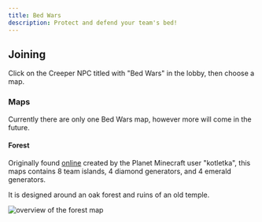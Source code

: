 ```yaml
---
title: Bed Wars
description: Protect and defend your team's bed!
---
```


## Joining

Click on the Creeper NPC titled with "Bed Wars" in the lobby, then choose a map.

### Maps

Currently there are only one Bed Wars map, however more will come in the future.

#### Forest

Originally found [online](https://www.planetminecraft.com/project/bedwars-map-6301643/) created by the Planet Minecraft user "kotletka", this maps contains 8 team islands, 4 diamond generators, and 4 emerald generators.

It is designed around an oak forest and ruins of an old temple.

![overview of the forest map](https://static.planetminecraft.com/files/image/minecraft/project/2024/643/17869275_l.webp)
